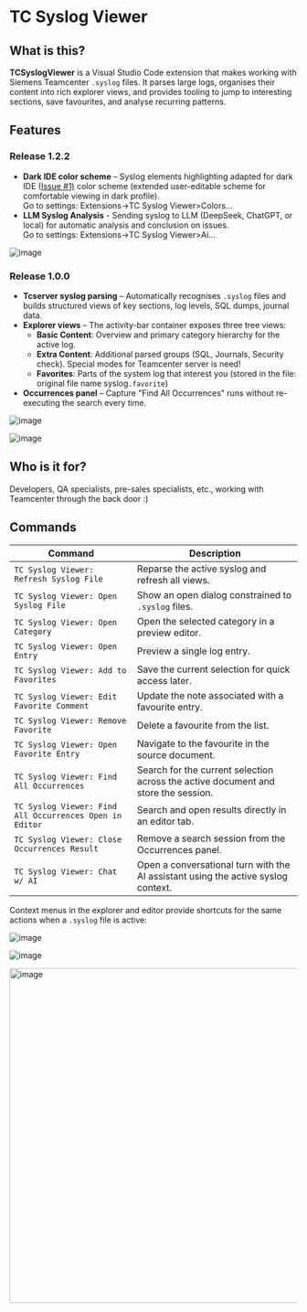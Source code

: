 # TC Syslog Viewer

## What is this?

**TCSyslogViewer** is a Visual Studio Code extension that makes working with Siemens Teamcenter `.syslog` files.
It parses large logs, organises their content into rich explorer views, and provides tooling to jump to interesting sections, save favourites, and analyse recurring patterns.


## Features
### Release 1.2.2
- **Dark IDE color scheme** – Syslog elements highlighting adapted for dark IDE ([Issue #1)](https://github.com/Krusty84/TCSyslogViewer/issues/1) color scheme (extended user-editable scheme for comfortable viewing in dark profile). <br> Go to settings: Extensions->TC Syslog Viewer>Colors...
- **LLM Syslog Analysis** - Sending syslog to LLM (DeepSeek, ChatGPT, or local) for automatic analysis and conclusion on issues.<br>Go to settings: Extensions->TC Syslog Viewer>Ai...

![image](https://github.com/user-attachments/assets/be5eaf05-ff97-49cb-b3aa-27219bf9a619?raw=true)

### Release 1.0.0
- **Tcserver syslog parsing** – Automatically recognises `.syslog` files and builds structured views of key sections, log levels, SQL dumps, journal data.
- **Explorer views** – The activity-bar container exposes three tree views:
  - **Basic Content**: Overview and primary category hierarchy for the active log.
  - **Extra Content**: Additional parsed groups (SQL, Journals, Security check). Special modes for Teamcenter server is need!
  - **Favorites**: Parts of the system log that interest you (stored in the file: original file name syslog`.favorite`)
- **Occurrences panel** – Capture "Find All Occurrences" runs without re-executing the search every time.

![image](https://github.com/user-attachments/assets/b4190216-9db9-491d-a989-994f7eb39a0b?raw=true)

![image](https://github.com/user-attachments/assets/6a1f8033-af79-4fc6-afe7-41fd816075c2?raw=true)

## Who is it for?

Developers, QA specialists, pre-sales specialists, etc., working with Teamcenter through the back door :)

## Commands

| Command                                                 | Description                                                                        |
| ------------------------------------------------------- | ---------------------------------------------------------------------------------- |
| `TC Syslog Viewer: Refresh Syslog File`                 | Reparse the active syslog and refresh all views.                                   |
| `TC Syslog Viewer: Open Syslog File`                    | Show an open dialog constrained to `.syslog` files.                                |
| `TC Syslog Viewer: Open Category`                       | Open the selected category in a preview editor.                                    |
| `TC Syslog Viewer: Open Entry`                          | Preview a single log entry.                                                        |
| `TC Syslog Viewer: Add to Favorites`                    | Save the current selection for quick access later.                                 |
| `TC Syslog Viewer: Edit Favorite Comment`               | Update the note associated with a favourite entry.                                 |
| `TC Syslog Viewer: Remove Favorite`                     | Delete a favourite from the list.                                                  |
| `TC Syslog Viewer: Open Favorite Entry`                 | Navigate to the favourite in the source document.                                  |
| `TC Syslog Viewer: Find All Occurrences`                | Search for the current selection across the active document and store the session. |
| `TC Syslog Viewer: Find All Occurrences Open in Editor` | Search and open results directly in an editor tab.                                 |
| `TC Syslog Viewer: Close Occurrences Result`            | Remove a search session from the Occurrences panel.                                |
| `TC Syslog Viewer: Chat w/ AI`                          | Open a conversational turn with the AI assistant using the active syslog context.  |

Context menus in the explorer and editor provide shortcuts for the same actions when a `.syslog` file is active:

![image](https://github.com/user-attachments/assets/949bb6c1-5b0d-4b6d-ba1a-f30b27d3ad5b?raw=true)

![image](https://github.com/user-attachments/assets/64bafcab-706f-46d6-a4fd-06b70a100299?raw=true)

<img width="1295" height="586" alt="image" src="https://github.com/user-attachments/assets/b5d1834e-6872-44b7-ba22-b535cd412ea3" />

